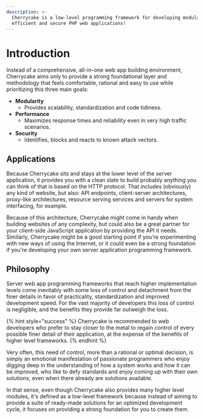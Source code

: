 ```yaml
---
description: >-
  Cherrycake is a low-level programming framework for developing modular,
  efficient and secure PHP web applications!
---
```


# Introduction

Instead of a comprehensive, all-in-one web app building environment, Cherrycake aims only to provide a strong foundational layer and methodology that feels comfortable, rational and easy to use while prioritizing this three main goals:

* **Modularity**
  * Provides scalability, standardization and code tidiness.
* **Performance**
  * Maximizes response times and reliability even in very high traffic scenarios.
* **Security**
  * Identifies, blocks and reacts to known attack vectors.

## Applications

Because Cherrycake sits and stays at the lower level of the server application, it provides you with a clean slate to build probably anything you can think of that is based on the HTTP protocol. That includes \(obviously\) any kind of website, but also: API endpoints, client-server architectures, proxy-like architectures, resource serving services and servers for system interfacing, for example.

Because of this architecture, Cherrycake might come in handy when building websites of any complexity, but could also be a great partner for your client-side JavaScript application by providing the API it needs. Similarly, Cherrycake might be a good starting point if you're experimenting with new ways of using the Internet, or it could even be a strong foundation if you're developing your own server application programming framework.

## Philosophy

Server web app programming frameworks that reach higher implementation levels come inevitably with some loss of control and detachment from the finer details in favor of practicality, standardization and improved development speed. For the vast majority of developers this loss of control is negligible, and the benefits they provide far outweigh the loss.

{% hint style="success" %}
Cherrycake is recommended to web developers who prefer to stay closer to the metal to regain control of every possible finer detail of their application, at the expense of the benefits of higher level frameworks.
{% endhint %}

Very often, this need of control, more than a rational or optimal decision, is simply an emotional manifestation of passionate programmers who enjoy digging deep in the understanding of how a system works and how it can be improved, who like to defy standards and enjoy coming up with their own solutions, even when there already are solutions available.

In that sense, even though Cherrycake also provides many higher level modules, it's defined as a low-level framework because instead of aiming to provide a suite of ready-made solutions for an optimized development cycle, it focuses on providing a strong foundation for you to create them.

